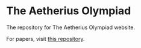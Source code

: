 # The Aetherius Olympiad

The repository for The Aetherius Olympiad website.

For papers, visit [this repository](https://github.com/leoduan0/the-aetherius-olympiad-papers).
